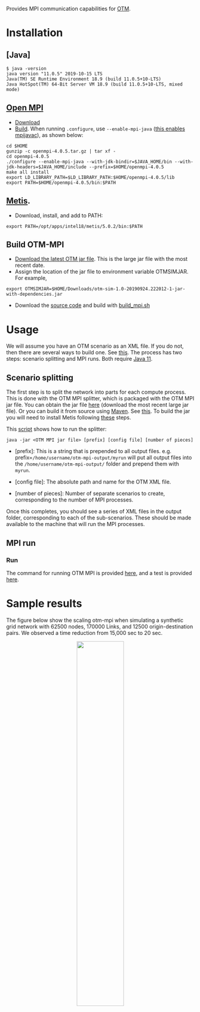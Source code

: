 Provides MPI communication capabilities for [OTM](https://github.com/ggomes/otm-sim).

# Installation


## [Java]
```
$ java -version
java version "11.0.5" 2019-10-15 LTS
Java(TM) SE Runtime Environment 18.9 (build 11.0.5+10-LTS)
Java HotSpot(TM) 64-Bit Server VM 18.9 (build 11.0.5+10-LTS, mixed mode)
```

## [Open MPI](https://www.open-mpi.org/)
+ [Download](https://www.open-mpi.org/software/ompi/)  
+ [Build](https://www.open-mpi.org/faq/?category=building#easy-build). When running `.configure`, use `--enable-mpi-java` ([this enables mpijavac]()), as shown below:

```
cd $HOME
gunzip -c openmpi-4.0.5.tar.gz | tar xf -
cd openmpi-4.0.5
./configure --enable-mpi-java --with-jdk-bindir=$JAVA_HOME/bin --with-jdk-headers=$JAVA_HOME/include --prefix=$HOME/openmpi-4.0.5   
make all install
export LD_LIBRARY_PATH=$LD_LIBRARY_PATH:$HOME/openmpi-4.0.5/lib
export PATH=$HOME/openmpi-4.0.5/bin:$PATH
```

## [Metis](http://glaros.dtc.umn.edu/gkhome/metis/metis/download).
+ Download, install, and add to PATH:
```
export PATH=/opt/apps/intel18/metis/5.0.2/bin:$PATH
```

## Build OTM-MPI

+ [Download the latest OTM jar file](https://mymavenrepo.com/repo/XtcMAROnIu3PyiMCmbdY/edu/berkeley/ucbtrans/otm-sim/1.0-SNAPSHOT/). This is the large jar file with the most recent date. 
+ Assign the location of the jar file to environment variable OTMSIMJAR. For example,
```
export OTMSIMJAR=$HOME/Downloads/otm-sim-1.0-20190924.222012-1-jar-with-dependencies.jar
```
+ Download the [source code](https://github.com/ggomes/otm-mpi) and build with [build_mpi.sh](https://github.com/ggomes/otm-mpi/blob/master/scripts/build_mpi.sh)

# Usage

We will assume you have an OTM scenario as an XML file. If you do not, then there are several ways to build one. See [this](https://github.com/ggomes/otm-tools). The process has two steps: scenario splitting and MPI runs. Both require [Java 11](https://www.oracle.com/technetwork/java/javase/downloads/jdk11-downloads-5066655.html).


## Scenario splitting 

The first step is to split the network into parts for each compute process. This is done with the OTM MPI splitter, which is packaged with the OTM MPI jar file. You can obtain the jar file [here](https://mymavenrepo.com/repo/XtcMAROnIu3PyiMCmbdY/edu/berkeley/ucbtrans/otm-mpi/1.0-SNAPSHOT/) (download the most recent large jar file). Or you can build it from source using [Maven](http://maven.apache.org/). See [this](https://github.com/ggomes/otm-mpi/blob/master/scripts/build_splitter.sh). To build the jar you will need to install Metis following [these](#building-the-splitter-from-source) steps. 

This [script](https://github.com/ggomes/otm-mpi/blob/master/scripts/run_splitter.sh) shows how to run the splitter:
```
java -jar <OTM MPI jar file> [prefix] [config file] [number of pieces]
```

+ [prefix]: This is a string that is prepended to all output files. e.g. prefix=`/home/username/otm-mpi-output/myrun` will put all output files into the `/home/username/otm-mpi-output/` folder and prepend them with `myrun`.

+ [config file]: The absolute path and name for the OTM XML file. 

+ [number of pieces]: Number of separate scenarios to create, corresponding to the number of MPI processes.

Once this completes, you should see a series of XML files in the output folder, corresponding to each of the sub-scenarios. These should be made available to the machine that will run the MPI processes. 


## MPI run

### Run
The command for running OTM MPI is provided [here](https://github.com/ggomes/otm-mpi/blob/master/scripts/run_mpi.sh), and a test is provided [here](https://github.com/ggomes/otm-mpi/blob/master/scripts/test_run_mpi.sh).


# Sample results
The figure below show the scaling otm-mpi when simulating a synthetic grid network with 62500 nodes, 170000 Links, and 12500 origin-destination pairs. We observed a time reduction from 15,000 sec to 20 sec.

<p align="center">
<img src="https://github.com/ugirumurera/otm-mpi/blob/master/OTM_Scaling.png" width="50%">
</p>
